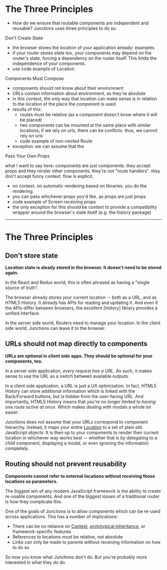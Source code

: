 # The Three Principles

- How do we ensure that routable components are independent and reusable? Junctions uses three principles to do so.

Don't Create State

- the browser stores the location of your application already: examples
- if your router stores state too, your components may depend on the router's state, forcing a dependency on the router itself. This limits the independence of your components.
- use code example of Location

Components Must Compose

- components should not know about their environment
- URLs contain information about environment, as they're absolute
- in this context, the only way that location can make sense is in relation to the location of the place the component is used
- results of this:
    - routes must be relative (as a component doesn't know where it will be placed)
    - two components can be mounted at the same place with similar locations; if we rely on urls, there can be conflicts. thus, we cannot rely on urls
    - code example of non-nested Route
- exception: we can assume that the 

Pass Your Own Props

what I want to say here: components are just components. they accept props and they render other components. they're not "route handlers". they don't accept funny context. flow is explicit.

- no context. no automatic rendering based on libraries. you do the rendering.
- you can pass whichever props you'd like, as props are just props
- code example of Screen receiving props
- the only exception for this should be context to provide a compatibility wrapper around the browser's state itself (e.g. the history package)

---

# The Three Principles

## Don't store state

**Location state is aleady stored in the browser. It doesn't need to be stored again.** 

In the React and Redux world, this is often phrased as having a "single source of truth".

The browser already stores your current location -- both as a URL, and as HTML5 History. It already has APIs for reading and updating it. And even if the APIs differ between browsers, the excellent [history] library provides a unified interface.

In the server side world, Routers need to manage your location. In the client side world, Junctions can leave it to the browser.

## URLs should not map directly to components

**URLs are optional in client side apps. They should be optional for your components, too.** 

In a server side application, *every request has a URL*. As such, it makes sense to use the URL as a switch between available outputs.

In a client side application, a URL is just a UX optimization. In fact, HTML5 History can store additional information which is linked with the Back/Forward buttons, but is hidden from the user-facing URL. And importantly, HTML5 History means that *you're no longer limited to having one route active at once*. Which makes dealing with modals a whole lot easier.

Junctions does not assume that your URLs correspond to component hierarchy. Instead, it maps your entire [Location](#location) to a set of plain old JavaScript objects. It is then up to your components to render their current location in whichever way works best -- whether that is by delegating to a child component, displaying a modal, or even ignoring the information completely.

## Routing should not prevent reusability

**Components cannot refer to external locations without receiving those locations as parameters.** 

The biggest win of any modern JavaScript framework is the ability to create re-usable components. And one of the biggest losses of a traditional router is how they complicate this.

One of the goals of Junctions is to allow components which can be re-used across applications. This has a number of implications:

- There can be no reliance on [Context](https://facebook.github.io/react/docs/context.html), [prototypical inheritance](https://docs.angularjs.org/guide/scope#scope-hierarchies), or framework-specific features.
- References to locations must be relative, not absolute
- Links can only be made to parents without receiving information on how to do so

So now you know what Junctions don't do. But you're probably more interested in what they *do* do.
